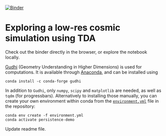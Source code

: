 [![Binder](https://mybinder.org/badge_logo.svg)](https://mybinder.org/v2/gh/gwilding/cosmicwebpersistence/HEAD?labpath=cosmic_web_persistence_demo.ipynb)

# Exploring a low-res cosmic simulation using TDA

Check out the binder directly in the browser, or explore the notebook locally.

[Gudhi](http://gudhi.gforge.inria.fr/) (Geometry Understanding in Higher Dimensions) is used for computations. It is available through [Anaconda](https://anaconda.org/conda-forge/gudhi), and can be installed using

```
conda install -c conda-forge gudhi 
```

In addition to `Gudhi`, only `numpy`, `scipy` and `matplotlib` are needed, as well as `tqdm` (for progressbars). Alternatively to installing those manually, you can create your own environment within conda from the [`environment.yml`](https://github.com/gwilding/cosmicwebpersistence/blob/main/environment.yml) file in the repository:

```
conda env create -f environment.yml
conda activate persistence-demo
```

Update readme file.
